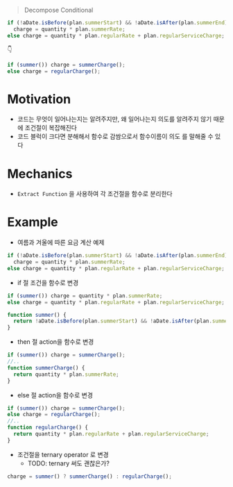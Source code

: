 > Decompose Conditional

```js
if (!aDate.isBefore(plan.summerStart) && !aDate.isAfter(plan.summerEnd))
  charge = quantity * plan.summerRate;
else charge = quantity * plan.regularRate + plan.regularServiceCharge;
```

👇

```js
if (summer()) charge = summerCharge();
else charge = regularCharge();
```

# Motivation

- 코드는 무엇이 일어나는지는 알려주지만, 왜 일어나는지 의도를 알려주지 않기 때문에 조건절이 복잡해진다
- 코드 블럭이 크다면 분해해서 함수로 감쌈으로서 함수이름이 의도 를 말해줄 수 있다

# Mechanics

- `Extract Function` 을 사용하여 각 조건절을 함수로 분리한다

# Example

- 여름과 겨울에 따른 요금 계산 예제

```js
if (!aDate.isBefore(plan.summerStart) && !aDate.isAfter(plan.summerEnd))
  charge = quantity * plan.summerRate;
else charge = quantity * plan.regularRate + plan.regularServiceCharge;
```

- if 절 조건을 함수로 변경

```js
if (summer()) charge = quantity * plan.summerRate;
else charge = quantity * plan.regularRate + plan.regularServiceCharge;

function summer() {
  return !aDate.isBefore(plan.summerStart) && !aDate.isAfter(plan.summerEnd);
}
```

- then 절 action을 함수로 변경

```js
if (summer()) charge = summerCharge();
//..
function summerCharge() {
  return quantity * plan.summerRate;
}
```

- else 절 action을 함수로 변경

```js
if (summer()) charge = summerCharge();
else charge = regularCharge();
//..
function regularCharge() {
  return quantity * plan.regularRate + plan.regularServiceCharge;
}
```

- 조건절을 ternary operator 로 변경
  - TODO: ternary 써도 괜찮은가?

```js
charge = summer() ? summerCharge() : regularCharge();
```
